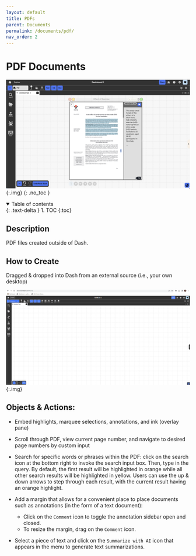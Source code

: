 ```yaml
---
layout: default
title: PDFs
parent: Documents
permalink: /documents/pdf/
nav_order: 2
---
```


# PDF Documents

![](../../assets/images/environment/pdf_doc.png){:.img}
{: .no_toc }

<details open markdown="block">
  <summary>
    Table of contents
  </summary>
  {: .text-delta }
1. TOC
{:toc}
</details>

## Description

PDF files created outside of Dash.

## How to Create

Dragged & dropped into Dash from an external source (i.e., your own desktop)

![](../../assets/gifs/environment/pdf.gif){:.img}

## Objects & Actions:

- Embed highlights, marquee selections, annotations, and ink (overlay pane)
- Scroll through PDF, view current page number, and navigate to desired page numbers by custom input
- Search for specific words or phrases within the PDF: click on the search icon at the bottom right to invoke the search input box. Then, type in the query. By default, the first result will be highlighted in orange while all other search results will be highlighted in yellow. Users can use the up & down arrows to step through each result, with the current result having an orange highlight.
- Add a margin that allows for a convenient place to place documents such as annotations (in the form of a text document):

  - Click on the `Comment` icon to toggle the annotation sidebar open and closed.
  - To resize the margin, drag on the `Comment` icon.

- Select a piece of text and click on the `Summarize with AI` icon that appears in the menu to generate text summarizations.
